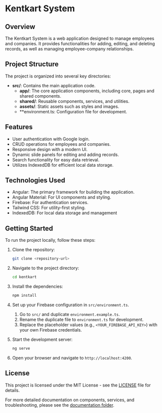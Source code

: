 # Kentkart System

## Overview

The Kentkart System is a web application designed to manage employees and companies. It provides functionalities for adding, editing, and deleting records, as well as managing employee-company relationships.

## Project Structure

The project is organized into several key directories:

- **src/**: Contains the main application code.
  - **app/**: The core application components, including core, pages and shared components.
  - **shared/**: Reusable components, services, and utilities.
  - **assets/**: Static assets such as styles and images.
  - \*\*environment.ts: Configuration file for development.

## Features

- User authentication with Google login.
- CRUD operations for employees and companies.
- Responsive design with a modern UI.
- Dynamic slide panels for editing and adding records.
- Search functionality for easy data retrieval.
- Utilizes IndexedDB for efficient local data storage.

## Technologies Used

- Angular: The primary framework for building the application.
- Angular Material: For UI components and styling.
- Firebase: For authentication services.
- Tailwind CSS: For utility-first styling.
- IndexedDB: For local data storage and management

## Getting Started

To run the project locally, follow these steps:

1. Clone the repository:

   ```bash
   git clone <repository-url>
   ```

2. Navigate to the project directory:

   ```bash
   cd kentkart
   ```

3. Install the dependencies:

   ```bash
   npm install
   ```

4. Set up your Firebase configuration in `src/environment.ts`.

   1. Go to `src/` and duplicate `environment.example.ts`.
   2. Rename the duplicate file to `environment.ts` for development.
   3. Replace the placeholder values (e.g., `<YOUR_FIREBASE_API_KEY>`) with your own Firebase credentials.

5. Start the development server:

   ```bash
   ng serve
   ```

6. Open your browser and navigate to `http://localhost:4200`.

## License

This project is licensed under the MIT License - see the [LICENSE](LICENSE) file for details.

For more detailed documentation on components, services, and troubleshooting, please see the [documentation folder](docs/).
